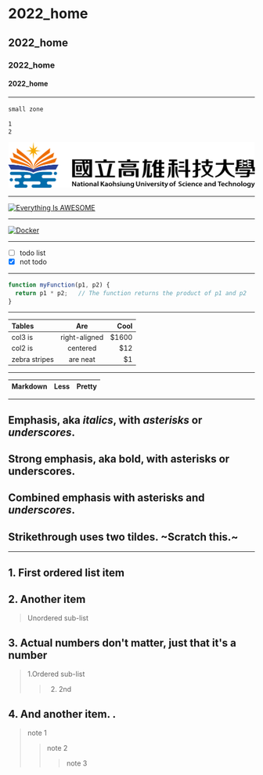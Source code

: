 # 2022_home
## 2022_home
### 2022_home
#### 2022_home
***
`small zone`
```big zone   
1
2
```

![NKUST](nkust.png "高科大")
***

[![Everything Is AWESOME](https://img.youtube.com/vi/StTqXEQ2l-Y/0.jpg)](https://www.youtube.com/watch?v=StTqXEQ2l-Y "Everything Is AWESOME")
***
[![Docker](https://i.ytimg.com/an_webp/sSm2dRarhPo/mqdefault_6s.webp?du=3000&sqp=CM73n5kG&rs=AOn4CLBo0a0K_HK-fUIsyeh37E7Z-RKH7g)](https://www.youtube.com/watch?v=sSm2dRarhPo0 "Docker")
***
- [ ] todo list
- [x] not todo
***

```JavaScript
function myFunction(p1, p2) {
  return p1 * p2;   // The function returns the product of p1 and p2
}
```
***
| **Tables** | **Are** | **Cool** |
| :----------|:-------:| --------:|
| col3 is | right-aligned | $1600 |
|col2 is|centered|$12|
|zebra stripes| are neat|$1|
***

| **Markdown** | **Less** | **Pretty** |
| :----------|:-------:| --------:|
***
## Emphasis, aka *italics*, with *asterisks* or *underscores*.
## Strong emphasis, aka bold, with **asterisks** or **underscores**. 
## Combined emphasis with **asterisks and *underscores***. 
## Strikethrough uses two tildes. ~Scratch this.~
***
## 1. First ordered list item 
## 2. Another item 
>Unordered sub-list
## 3. Actual numbers don't matter, just that it's a number 
>1.Ordered sub-list
>>2. 2nd
## 4. And another item. .
> note 1
>> note 2
>>> note 3
